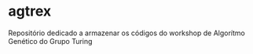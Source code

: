 # agtrex
Repositório dedicado a armazenar os códigos do workshop de Algorítmo Genético do Grupo Turing
